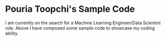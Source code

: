 # Pouria Toopchi's Sample Code
I am currently on the search for a Machine Learning Engineer/Data Scientist role. Above I have composed some sample code to showcase my coding ability.
